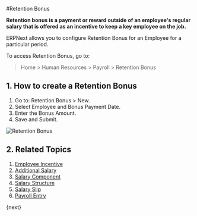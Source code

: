 <!-- add-breadcrumbs -->
#Retention Bonus


**Retention bonus is a payment or reward outside of an employee's regular salary that is offered as an incentive to keep a key employee on the job.**

 ERPNext allows you to configure Retention Bonus for an Employee for a particular period.

To access Retention Bonus, go to:
> Home > Human Resources > Payroll > Retention Bonus

## 1. How to create a Retention Bonus

1. Go to: Retention Bonus > New.
1. Select Employee and Bonus Payment Date.
1. Enter the Bonus Amount.
1. Save and Submit.

<img class="screenshot" alt="Retention Bonus" src="/docs/assets/img/human-resources/retention-bonus.png">

## 2. Related Topics

1. [Employee Incentive](/docs/user/manual/en/human-resources/employee-incentive)
1. [Additional Salary](/docs/user/manual/en/human-resources/additional-salary)
1. [Salary Component](/docs/user/manual/en/human-resources/salary-component)
1. [Salary Structure](/docs/user/manual/en/human-resources/salary-structure)
1. [Salary Slip](/docs/user/manual/en/human-resources/salary-slip)
1. [Payroll Entry](/docs/user/manual/en/human-resources/payroll-entry)

{next}
